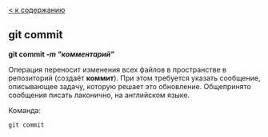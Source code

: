 [< к содержанию](./readme.md)

## git commit

**git commit *-m "комментарий"***

Операция переносит изменения всех файлов в пространстве в репозиторий (создаёт **коммит**). При этом требуется указать сообщение, описывающее задачу, которую решает это обновление. Общепринято сообщения писать лаконично, на английском языке.

Команда:

```bash=
git commit
```